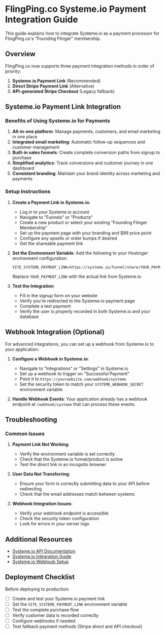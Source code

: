 # FlingPing.co Systeme.io Payment Integration Guide

This guide explains how to integrate Systeme.io as a payment processor for FlingPing.co's "Founding Flinger" membership.

## Overview

FlingPing.co now supports three payment integration methods in order of priority:

1. **Systeme.io Payment Link** (Recommended)
2. **Direct Stripe Payment Link** (Alternative)
3. **API-generated Stripe Checkout** (Legacy fallback)

## Systeme.io Payment Link Integration

### Benefits of Using Systeme.io for Payments

1. **All-in-one platform**: Manage payments, customers, and email marketing in one place
2. **Integrated email marketing**: Automatic follow-up sequences and customer management
3. **Built-in sales funnels**: Create complete conversion paths from signup to purchase
4. **Simplified analytics**: Track conversions and customer journey in one dashboard
5. **Consistent branding**: Maintain your brand identity across marketing and payments

### Setup Instructions

1. **Create a Payment Link in Systeme.io**:
   - Log in to your Systeme.io account
   - Navigate to "Funnels" or "Products"
   - Create a new product or select your existing "Founding Flinger Membership"
   - Set up the payment page with your branding and $99 price point
   - Configure any upsells or order bumps if desired
   - Get the shareable payment link

2. **Set the Environment Variable**:
   Add the following to your Hostinger environment configuration:

   ```
   VITE_SYSTEME_PAYMENT_LINK=https://systeme.io/funnel/share/YOUR_PAYMENT_LINK
   ```

   Replace `YOUR_PAYMENT_LINK` with the actual link from Systeme.io

3. **Test the Integration**:
   - Fill in the signup form on your website
   - Verify you're redirected to the Systeme.io payment page
   - Complete a test payment
   - Verify the user is properly recorded in both Systeme.io and your database

## Webhook Integration (Optional)

For advanced integrations, you can set up a webhook from Systeme.io to your application:

1. **Configure a Webhook in Systeme.io**:
   - Navigate to "Integrations" or "Settings" in Systeme.io
   - Set up a webhook to trigger on "Successful Payment"
   - Point it to `https://yourwebsite.com/webhook/systeme`
   - Set the security token to match your `SYSTEME_WEBHOOK_SECRET` environment variable

2. **Handle Webhook Events**:
   Your application already has a webhook endpoint at `/webhook/systeme` that can process these events.

## Troubleshooting

### Common Issues

1. **Payment Link Not Working**:
   - Verify the environment variable is set correctly
   - Check that the Systeme.io funnel/product is active
   - Test the direct link in an incognito browser

2. **User Data Not Transferring**:
   - Ensure your form is correctly submitting data to your API before redirecting
   - Check that the email addresses match between systems

3. **Webhook Integration Issues**:
   - Verify your webhook endpoint is accessible
   - Check the security token configuration
   - Look for errors in your server logs

## Additional Resources

- [Systeme.io API Documentation](https://systeme.io/api-docs)
- [Systeme.io Integration Guide](https://help.systeme.io/article/271-how-to-use-zapier-to-connect-systeme-io-with-other-apps)
- [Systeme.io Webhook Setup](https://help.systeme.io/article/259-how-to-set-up-webhooks-in-systeme-io)

## Deployment Checklist

Before deploying to production:

- [ ] Create and test your Systeme.io payment link
- [ ] Set the `VITE_SYSTEME_PAYMENT_LINK` environment variable
- [ ] Test the complete purchase flow
- [ ] Verify customer data is recorded correctly
- [ ] Configure webhooks if needed
- [ ] Test fallback payment methods (Stripe direct and API checkout)